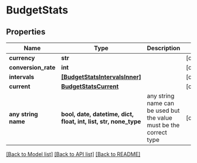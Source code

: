 # BudgetStats


## Properties
Name | Type | Description | Notes
------------ | ------------- | ------------- | -------------
**currency** | **str** |  | [optional] 
**conversion_rate** | **int** |  | [optional] 
**intervals** | [**[BudgetStatsIntervalsInner]**](BudgetStatsIntervalsInner.md) |  | [optional] 
**current** | [**BudgetStatsCurrent**](BudgetStatsCurrent.md) |  | [optional] 
**any string name** | **bool, date, datetime, dict, float, int, list, str, none_type** | any string name can be used but the value must be the correct type | [optional]

[[Back to Model list]](../README.md#documentation-for-models) [[Back to API list]](../README.md#documentation-for-api-endpoints) [[Back to README]](../README.md)


